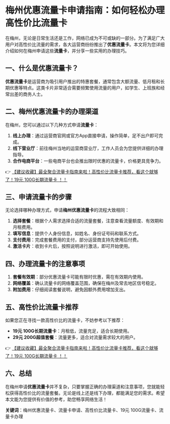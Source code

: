 # 梅州优惠流量卡申请指南：如何轻松办理高性价比流量卡

在梅州，无论是日常生活还是工作，网络已成为不可或缺的一部分。为了满足广大用户对高性价比流量的需求，各大运营商纷纷推出了**优惠流量卡**。本文将为您详细介绍如何在梅州申请这些**流量卡**，并分享一些实用的办理技巧。

## 一、什么是优惠流量卡？

**优惠流量卡**是运营商为吸引用户推出的特惠套餐，通常包含大额流量、低月租和长期优惠等特点。这类卡片非常适合需要频繁使用流量的用户，如学生、上班族和经常出差的商务人士。

## 二、梅州优惠流量卡的办理渠道

在梅州，您可以通过以下几种方式申请**流量卡**：

1. **线上办理**：通过运营商官网或官方App直接申请，操作简单，足不出户即可完成。
2. **线下营业厅**：前往梅州当地的运营商营业厅，工作人员会为您提供详细的办理指导。
3. **合作电商平台**：一些电商平台也会推出限时优惠的流量卡，价格更具竞争力。

👉 [【建议收藏】最全聚合流量卡指南来啦！高性价比流量卡推荐，看这个就够了！19元 100G长期流量卡 ！！](https://bit.ly/Liuliangka)

## 三、申请流量卡的步骤

无论选择哪种办理方式，申请**梅州优惠流量卡**的流程大致相同：

1. **选择套餐**：根据个人需求选择合适的流量套餐，注意查看流量额度、有效期和月租费用。
2. **填写信息**：提供个人身份信息，如姓名、身份证号码和联系方式。
3. **支付费用**：完成套餐费用的支付，部分运营商支持先使用后付费。
4. **激活卡片**：收到卡片后，按照说明进行激活，即可开始使用。

## 四、办理流量卡的注意事项

1. **套餐有效期**：部分优惠流量卡可能有限时优惠，需在有效期内使用。
2. **网络覆盖**：确认流量卡的网络覆盖范围，确保在梅州及常去地区信号稳定。
3. **附加费用**：仔细阅读套餐说明，避免因额外费用增加支出。

## 五、高性价比流量卡推荐

如果您正在寻找一款高性价比的流量卡，不妨参考以下推荐：

- **19元 100G长期流量卡**：月租低，流量充足，适合长期使用。
- **29元 200G超值套餐**：流量更多，适合对流量需求较大的用户。

👉 [【建议收藏】最全聚合流量卡指南来啦！高性价比流量卡推荐，看这个就够了！19元 100G长期流量卡 ！！](https://bit.ly/Liuliangka)

## 六、总结

在梅州申请**优惠流量卡**并不复杂，只要掌握正确的办理渠道和注意事项，您就能轻松获得高性价比的流量套餐。无论是线上还是线下办理，都能满足您的需求。希望本文能为您提供有价值的参考，助您畅享网络生活！

**关键词**：梅州优惠流量卡、流量卡申请、高性价比流量卡、19元 100G流量卡、流量卡办理